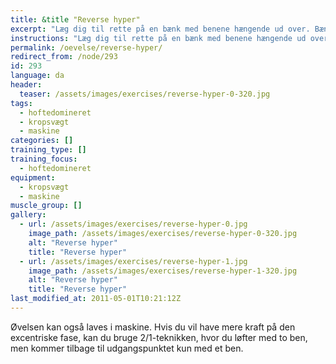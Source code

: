 ```yaml
---
title: &title "Reverse hyper"
excerpt: "Læg dig til rette på en bænk med benene hængende ud over. Bænken skal være så høj, at du kan have strakte ben, når hoften er bøjet. Start med bøjet hofte og stræk hoften ud. Langsomt tilbage til udgangspunktet."
instructions: "Læg dig til rette på en bænk med benene hængende ud over. Bænken skal være så høj, at du kan have strakte ben, når hoften er bøjet. Start med bøjet hofte og stræk hoften ud. Langsomt tilbage til udgangspunktet."
permalink: /oevelse/reverse-hyper/
redirect_from: /node/293
id: 293
language: da
header:
  teaser: /assets/images/exercises/reverse-hyper-0-320.jpg
tags:
  - hoftedomineret
  - kropsvægt
  - maskine
categories: []
training_type: []
training_focus: 
  - hoftedomineret
equipment:
  - kropsvægt
  - maskine
muscle_group: []
gallery:
  - url: /assets/images/exercises/reverse-hyper-0.jpg
    image_path: /assets/images/exercises/reverse-hyper-0-320.jpg
    alt: "Reverse hyper"
    title: "Reverse hyper"
  - url: /assets/images/exercises/reverse-hyper-1.jpg
    image_path: /assets/images/exercises/reverse-hyper-1-320.jpg
    alt: "Reverse hyper"
    title: "Reverse hyper"
last_modified_at: 2011-05-01T10:21:12Z
---
```


Øvelsen kan også laves i maskine. Hvis du vil have mere kraft på den excentriske fase, kan du bruge 2/1-teknikken, hvor du løfter med to ben, men kommer tilbage til udgangspunktet kun med et ben.
